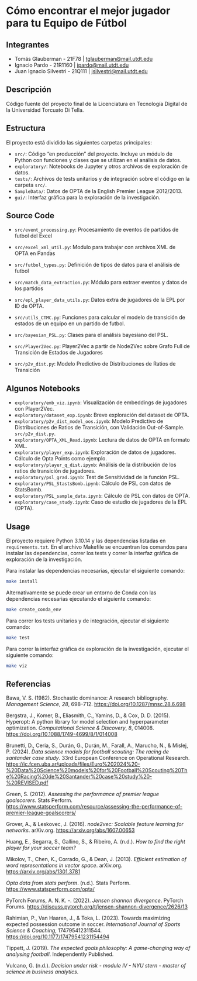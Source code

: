 # Cómo encontrar el mejor jugador para tu Equipo de Fútbol

## Integrantes

-   Tomás Glauberman - 21F78 \| <tglauberman@mail.utdt.edu>
-   Ignacio Pardo - 21R1160 \| <ipardo@mail.utdt.edu>
-   Juan Ignacio Silvestri - 21Q111 \| <jsilvestri@mail.utdt.edu>

## Descripción

Código fuente del proyecto final de la Licenciatura en Tecnología
Digital de la Universidad Torcuato Di Tella.

## Estructura

El proyecto está dividido las siguientes carpetas principales:

-   `src/`: Código “en producción” del proyecto. Incluye un módulo de
    Python con funciones y clases que se utilizan en el análisis de
    datos.
-   `exploratory/`: Notebooks de Jupyter y otros archivos de exploración
    de datos.
-   `tests/`: Archivos de tests unitarios y de integración sobre el
    código en la carpeta `src/`.
-   `SampleData/`: Datos de OPTA de la English Premier League 2012/2013.
-   `gui/`: Interfaz gráfica para la exploración de la investigación.

## Source Code

-   `src/event_processing.py`: Procesamiento de eventos de partidos de
    futbol del Excel

-   `src/excel_xml_util.py`: Modulo para trabajar con archivos XML de
    OPTA en Pandas

-   `src/futbol_types.py`: Definición de tipos de datos para el análisis
    de futbol

-   `src/match_data_extraction.py`: Módulo para extraer eventos y datos
    de los partidos

-   `src/epl_player_data_utils.py`: Datos extra de jugadores de la EPL
    por ID de OPTA.

-   `src/utils_CTMC.py`: Funciones para calcular el modelo de transición
    de estados de un equipo en un partido de futbol.

-   `src/bayesian_PSL.py`: Clases para el análisis bayesiano del PSL.

-   `src/Player2Vec.py`: Player2Vec a partir de Node2Vec sobre Grafo
    Full de Transición de Estados de Jugadores

-   `src/p2v_dist.py`: Modelo Predictivo de Distribuciones de Ratios de
    Transición

## Algunos Notebooks

-   `exploratory/emb_viz.ipynb`: Visualización de embeddings de
    jugadores con Player2Vec.
-   `exploratory/dataset_exp.ipynb`: Breve exploración del dataset de
    OPTA.
-   `exploratory/p2v_dist_model_oos.ipynb`: Modelo Predictivo de
    Distribuciones de Ratios de Transición, con Validación
    Out-of-Sample. `src/p2v_dist.py`.
-   `exploratory/OPTA_XML_Read.ipynb`: Lectura de datos de OPTA en
    formato XML.
-   `exploratory/player_exp.ipynb`: Exploración de datos de jugadores.
    Cálculo de Opta Points como ejemplo.
-   `exploratory/player_q_dist.ipynb`: Análisis de la distribución de
    los ratios de transición de jugadores.
-   `exploratory/psl_grad.ipynb`: Test de Sensitividad de la función
    PSL.
-   `exploratory/PSL_StastsBomb.ipynb`: Cálculo de PSL con datos de
    StatsBomb.
-   `exploratory/PSL_sample_data.ipynb`: Cálculo de PSL con datos de
    OPTA.
-   `exploratory/case_study.ipynb`: Caso de estudio de jugadores de la
    EPL (OPTA).

## Usage

El proyecto requiere Python 3.10.14 y las dependencias listadas en
`requirements.txt`. En el archivo Makefile se encuentran los comandos
para instalar las dependencias, correr los tests y correr la interfaz
gráfica de exploración de la investigación.

Para instalar las dependencias necesarias, ejecutar el siguiente
comando:

``` bash
make install
```

Alternativamente se puede crear un entorno de Conda con las dependencias
necesarias ejecutando el siguiente comando:

``` bash
make create_conda_env
```

Para correr los tests unitarios y de integración, ejecutar el siguiente
comando:

``` bash
make test
```

Para correr la interfaz gráfica de exploración de la investigación,
ejecutar el siguiente comando:

``` bash
make viz
```

## Referencias

Bawa, V. S. (1982). Stochastic dominance: A research bibliography.
*Management Science*, *28*, 698–712.
<https://doi.org/10.1287/mnsc.28.6.698>

Bergstra, J., Komer, B., Eliasmith, C., Yamins, D., & Cox, D. D. (2015).
Hyperopt: A python library for model selection and hyperparameter
optimization. *Computational Science & Discovery*, *8*, 014008.
<https://doi.org/10.1088/1749-4699/8/1/014008>

Brunetti, D., Ceria, S., Durán, G., Durán, M., Farall, A., Marucho, N.,
& Mislej, P. (2024). *Data science models for football scouting: The
racing de santander case study*. 33rd European Conference on Operational
Research.
<https://ic.fcen.uba.ar/uploads/files/Euro%202024%20-%20Data%20Science%20models%20for%20Football%20Scouting%20The%20Racing%20de%20Santander%20case%20study%20-%20REVISED.pdf>

Green, S. (2012). *Assessing the performance of premier league
goalscorers*. Stats Perform.
<https://www.statsperform.com/resource/assessing-the-performance-of-premier-league-goalscorers/>

Grover, A., & Leskovec, J. (2016). *node2vec: Scalable feature learning
for networks*. arXiv.org. <https://arxiv.org/abs/1607.00653>

Huang, E., Segarra, S., Gallino, S., & Ribeiro, A. (n.d.). *How to find
the right player for your soccer team?*

Mikolov, T., Chen, K., Corrado, G., & Dean, J. (2013). *Efficient
estimation of word representations in vector space*. arXiv.org.
<https://arxiv.org/abs/1301.3781>

*Opta data from stats perform*. (n.d.). Stats Perform.
<https://www.statsperform.com/opta/>

PyTorch Forums, A. N. K. -. (2022). *Jensen shannon divergence*. PyTorch
Forums.
<https://discuss.pytorch.org/t/jensen-shannon-divergence/2626/13>

Rahimian, P., Van Haaren, J., & Toka, L. (2023). Towards maximizing
expected possession outcome in soccer. *International Journal of Sports
Science & Coaching*, 174795412311544.
<https://doi.org/10.1177/17479541231154494>

Tippett, J. (2019). *The expected goals philosophy: A game-changing way
of analysing football*. Independently Published.

Vulcano, G. (n.d.). *Decision under risk - module IV - NYU stern -
master of science in business analytics*.
